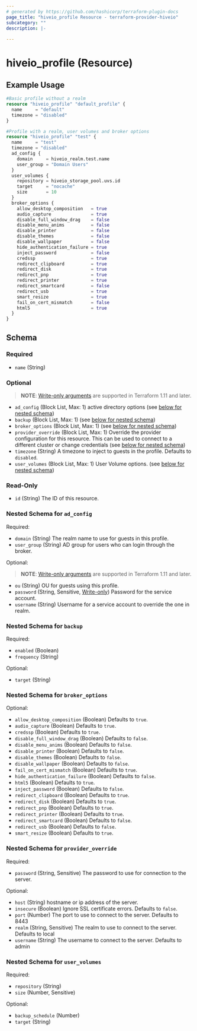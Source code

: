 ```yaml
---
# generated by https://github.com/hashicorp/terraform-plugin-docs
page_title: "hiveio_profile Resource - terraform-provider-hiveio"
subcategory: ""
description: |-
  
---
```


# hiveio_profile (Resource)



## Example Usage

```terraform
#Basic profile without a realm
resource "hiveio_profile" "default_profile" {
  name     = "default"
  timezone = "disabled"
}

#Profile with a realm, user volumes and broker options
resource "hiveio_profile" "test" {
  name     = "test"
  timezone = "disabled"
  ad_config {
    domain     = hiveio_realm.test.name
    user_group = "Domain Users"
  }
  user_volumes {
    repository = hiveio_storage_pool.uvs.id
    target     = "nocache"
    size       = 10
  }
  broker_options {
    allow_desktop_composition   = true
    audio_capture               = true
    disable_full_window_drag    = false
    disable_menu_anims          = false
    disable_printer             = false
    disable_themes              = false
    disable_wallpaper           = false
    hide_authentication_failure = true
    inject_password             = false
    credssp                     = true
    redirect_clipboard          = true
    redirect_disk               = true
    redirect_pnp                = true
    redirect_printer            = true
    redirect_smartcard          = false
    redirect_usb                = true
    smart_resize                = true
    fail_on_cert_mismatch       = false
    html5                       = true
  }
}
```

<!-- schema generated by tfplugindocs -->
## Schema

### Required

- `name` (String)

### Optional

> **NOTE**: [Write-only arguments](https://developer.hashicorp.com/terraform/language/resources/ephemeral#write-only-arguments) are supported in Terraform 1.11 and later.

- `ad_config` (Block List, Max: 1) active directory options (see [below for nested schema](#nestedblock--ad_config))
- `backup` (Block List, Max: 1) (see [below for nested schema](#nestedblock--backup))
- `broker_options` (Block List, Max: 1) (see [below for nested schema](#nestedblock--broker_options))
- `provider_override` (Block List, Max: 1) Override the provider configuration for this resource.  This can be used to connect to a different cluster or change credentials (see [below for nested schema](#nestedblock--provider_override))
- `timezone` (String) A timezone to inject to guests in the profile. Defaults to `disabled`.
- `user_volumes` (Block List, Max: 1) User Volume options. (see [below for nested schema](#nestedblock--user_volumes))

### Read-Only

- `id` (String) The ID of this resource.

<a id="nestedblock--ad_config"></a>
### Nested Schema for `ad_config`

Required:

- `domain` (String) The realm name to use for guests in this profile.
- `user_group` (String) AD group for users who can login through the broker.

Optional:

> **NOTE**: [Write-only arguments](https://developer.hashicorp.com/terraform/language/resources/ephemeral#write-only-arguments) are supported in Terraform 1.11 and later.

- `ou` (String) OU for guests using this profile.
- `password` (String, Sensitive, [Write-only](https://developer.hashicorp.com/terraform/language/resources/ephemeral#write-only-arguments)) Password for the service account.
- `username` (String) Username for a service account to override the one in realm.


<a id="nestedblock--backup"></a>
### Nested Schema for `backup`

Required:

- `enabled` (Boolean)
- `frequency` (String)

Optional:

- `target` (String)


<a id="nestedblock--broker_options"></a>
### Nested Schema for `broker_options`

Optional:

- `allow_desktop_composition` (Boolean) Defaults to `true`.
- `audio_capture` (Boolean) Defaults to `true`.
- `credssp` (Boolean) Defaults to `true`.
- `disable_full_window_drag` (Boolean) Defaults to `false`.
- `disable_menu_anims` (Boolean) Defaults to `false`.
- `disable_printer` (Boolean) Defaults to `false`.
- `disable_themes` (Boolean) Defaults to `false`.
- `disable_wallpaper` (Boolean) Defaults to `false`.
- `fail_on_cert_mismatch` (Boolean) Defaults to `true`.
- `hide_authentication_failure` (Boolean) Defaults to `false`.
- `html5` (Boolean) Defaults to `true`.
- `inject_password` (Boolean) Defaults to `false`.
- `redirect_clipboard` (Boolean) Defaults to `true`.
- `redirect_disk` (Boolean) Defaults to `true`.
- `redirect_pnp` (Boolean) Defaults to `true`.
- `redirect_printer` (Boolean) Defaults to `true`.
- `redirect_smartcard` (Boolean) Defaults to `false`.
- `redirect_usb` (Boolean) Defaults to `false`.
- `smart_resize` (Boolean) Defaults to `true`.


<a id="nestedblock--provider_override"></a>
### Nested Schema for `provider_override`

Required:

- `password` (String, Sensitive) The password to use for connection to the server.

Optional:

- `host` (String) hostname or ip address of the server.
- `insecure` (Boolean) Ignore SSL certificate errors. Defaults to `false`.
- `port` (Number) The port to use to connect to the server. Defaults to 8443
- `realm` (String, Sensitive) The realm to use to connect to the server. Defaults to local
- `username` (String) The username to connect to the server. Defaults to admin


<a id="nestedblock--user_volumes"></a>
### Nested Schema for `user_volumes`

Required:

- `repository` (String)
- `size` (Number, Sensitive)

Optional:

- `backup_schedule` (Number)
- `target` (String)
